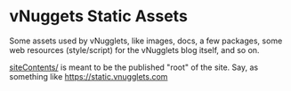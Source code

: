 # vNuggets Static Assets
Some assets used by vNugglets, like images, docs, a few packages, some web resources (style/script) for the vNugglets blog itself, and so on.

[siteContents/](./siteContents/) is meant to be the published "root" of the site. Say, as something like https://static.vnugglets.com

